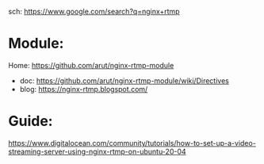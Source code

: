sch: https://www.google.com/search?q=nginx+rtmp

# Module:
Home: https://github.com/arut/nginx-rtmp-module
- doc: https://github.com/arut/nginx-rtmp-module/wiki/Directives
- blog: https://nginx-rtmp.blogspot.com/

# Guide:
https://www.digitalocean.com/community/tutorials/how-to-set-up-a-video-streaming-server-using-nginx-rtmp-on-ubuntu-20-04
